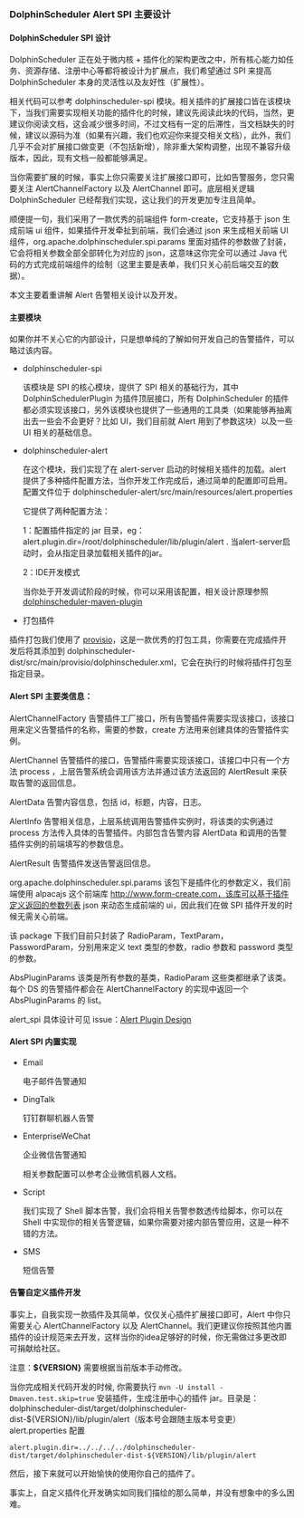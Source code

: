 ### DolphinScheduler Alert SPI 主要设计

#### DolphinScheduler SPI 设计

DolphinScheduler 正在处于微内核 + 插件化的架构更改之中，所有核心能力如任务、资源存储、注册中心等都将被设计为扩展点，我们希望通过 SPI 来提高 DolphinScheduler 本身的灵活性以及友好性（扩展性）。

相关代码可以参考 dolphinscheduler-spi 模块。相关插件的扩展接口皆在该模块下，当我们需要实现相关功能的插件化的时候，建议先阅读此块的代码，当然，更建议你阅读文档，这会减少很多时间，不过文档有一定的后滞性，当文档缺失的时候，建议以源码为准（如果有兴趣，我们也欢迎你来提交相关文档），此外，我们几乎不会对扩展接口做变更（不包括新增），除非重大架构调整，出现不兼容升级版本，因此，现有文档一般都能够满足。

当你需要扩展的时候，事实上你只需要关注扩展接口即可，比如告警服务，您只需要关注 AlertChannelFactory 以及 AlertChannel 即可。底层相关逻辑 DolphinScheduler 已经帮我们实现，这让我们的开发更加专注且简单。

顺便提一句，我们采用了一款优秀的前端组件 form-create，它支持基于 json 生成前端 ui 组件，如果插件开发牵扯到前端，我们会通过 json 来生成相关前端 UI 组件，org.apache.dolphinscheduler.spi.params 里面对插件的参数做了封装，它会将相关参数全部全部转化为对应的 json，这意味这你完全可以通过 Java 代码的方式完成前端组件的绘制（这里主要是表单，我们只关心前后端交互的数据）。

本文主要着重讲解 Alert 告警相关设计以及开发。

#### 主要模块

如果你并不关心它的内部设计，只是想单纯的了解如何开发自己的告警插件，可以略过该内容。

* dolphinscheduler-spi

  该模块是 SPI 的核心模块，提供了 SPI 相关的基础行为，其中 DolphinSchedulerPlugin 为插件顶层接口，所有 DolphinScheduler 的插件都必须实现该接口，另外该模块也提供了一些通用的工具类（如果能够再抽离出去一些会不会更好？比如 UI，我们目前就 Alert 用到了参数这块）以及一些 UI 相关的基础信息。

* dolphinscheduler-alert

  在这个模块，我们实现了在 alert-server 启动的时候相关插件的加载。alert 提供了多种插件配置方法，当你开发工作完成后，通过简单的配置即可启用。配置文件位于 dolphinscheduler-alert/src/main/resources/alert.properties

  它提供了两种配置方法：

  1：配置插件指定的 jar 目录，eg：alert.plugin.dir=/root/dolphinscheduler/lib/plugin/alert . 当alert-server启动时，会从指定目录加载相关插件的jar。

  2：IDE开发模式

  当你处于开发调试阶段的时候，你可以采用该配置，相关设计原理参照 [dolphinscheduler-maven-plugin](https://github.com/apache/incubator-dolphinscheduler-maven-plugin)


 * 打包插件

  插件打包我们使用了 [provisio](https://github.com/jvanzyl/provisio)，这是一款优秀的打包工具，你需要在完成插件开发后将其添加到 dolphinscheduler-dist/src/main/provisio/dolphinscheduler.xml，它会在执行的时候将插件打包至指定目录。



#### Alert SPI 主要类信息：

AlertChannelFactory
告警插件工厂接口，所有告警插件需要实现该接口，该接口用来定义告警插件的名称，需要的参数，create 方法用来创建具体的告警插件实例。

AlertChannel
告警插件的接口，告警插件需要实现该接口，该接口中只有一个方法 process ，上层告警系统会调用该方法并通过该方法返回的 AlertResult 来获取告警的返回信息。

AlertData
告警内容信息，包括 id，标题，内容，日志。

AlertInfo
告警相关信息，上层系统调用告警插件实例时，将该类的实例通过 process 方法传入具体的告警插件。内部包含告警内容 AlertData 和调用的告警插件实例的前端填写的参数信息。

AlertResult
告警插件发送告警返回信息。

org.apache.dolphinscheduler.spi.params
该包下是插件化的参数定义，我们前端使用 alpacajs 这个前端库 http://www.form-create.com，该库可以基于插件定义返回的参数列表 json 来动态生成前端的 ui，因此我们在做 SPI 插件开发的时候无需关心前端。

该 package 下我们目前只封装了 RadioParam，TextParam，PasswordParam，分别用来定义 text 类型的参数，radio 参数和 password 类型的参数。

AbsPluginParams 该类是所有参数的基类，RadioParam 这些类都继承了该类。每个 DS 的告警插件都会在 AlertChannelFactory 的实现中返回一个 AbsPluginParams 的 list。

alert_spi 具体设计可见 issue：[Alert Plugin Design](https://github.com/apache/incubator-dolphinscheduler/issues/3049)

#### Alert SPI 内置实现

* Email

  电子邮件告警通知

* DingTalk

  钉钉群聊机器人告警

* EnterpriseWeChat

  企业微信告警通知

  相关参数配置可以参考企业微信机器人文档。
* Script

  我们实现了 Shell 脚本告警，我们会将相关告警参数透传给脚本，你可以在 Shell 中实现你的相关告警逻辑，如果你需要对接内部告警应用，这是一种不错的方法。

* SMS

  短信告警

#### 告警自定义插件开发

事实上，自我实现一款插件及其简单，仅仅关心插件扩展接口即可，Alert 中你只需要关心 AlertChannelFactory 以及 AlertChannel。我们更建议你按照其他内置插件的设计规范来去开发，这样当你的idea足够好的时候，你无需做过多更改即可捐献给社区。

注意：**${VERSION}** 需要根据当前版本手动修改。

当你完成相关代码开发的时候, 你需要执行 `mvn -U install -Dmaven.test.skip=true` 安装插件，生成注册中心的插件 jar。目录是：dolphinscheduler-dist/target/dolphinscheduler-dist-${VERSION}/lib/plugin/alert（版本号会跟随主版本号变更）
alert.properties 配置
```
alert.plugin.dir=../../../../dolphinscheduler-dist/target/dolphinscheduler-dist-${VERSION}/lib/plugin/alert
```
然后，接下来就可以开始愉快的使用你自己的插件了。

事实上，自定义插件化开发确实如同我们描绘的那么简单，并没有想象中的多么困难。
